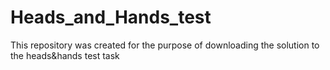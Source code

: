 # Heads_and_Hands_test
 This repository was created for the purpose of downloading the solution to the heads&amp;hands test task
